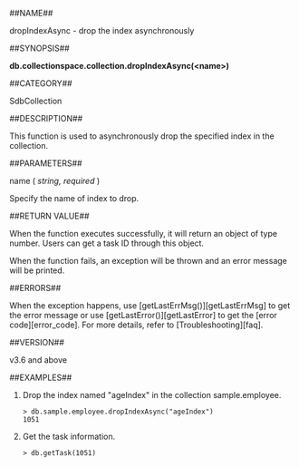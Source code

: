 ##NAME##

dropIndexAsync - drop the index asynchronously

##SYNOPSIS##

**db.collectionspace.collection.dropIndexAsync(\<name\>)**

##CATEGORY##

SdbCollection

##DESCRIPTION##

This function is used to asynchronously drop the specified index in the collection.

##PARAMETERS##

name ( *string, required* )

Specify the name of index to drop. 

##RETURN VALUE##

When the function executes successfully, it will return an object of type number. Users can get a task ID through this object. 

When the function fails, an exception will be thrown and an error message will be printed.

##ERRORS##

When the exception happens, use [getLastErrMsg()][getLastErrMsg] to get the error message or use [getLastError()][getLastError] to get the [error code][error_code]. For more details, refer to [Troubleshooting][faq].

##VERSION##

v3.6 and above

##EXAMPLES##

1. Drop the index named "ageIndex" in the collection sample.employee.

    ```lang-javascript
    > db.sample.employee.dropIndexAsync("ageIndex")
    1051
    ```

2. Get the task information.

    ```lang-javascript
    > db.getTask(1051)
    ```

[^_^]:
    Links
[getLastErrMsg]:manual/Manual/Sequoiadb_Command/Global/getLastErrMsg.md
[getLastError]:manual/Manual/Sequoiadb_Command/Global/getLastError.md
[faq]:manual/FAQ/faq_sdb.md
[error_code]:manual/Manual/Sequoiadb_error_code.md
